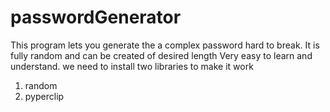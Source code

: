 # passwordGenerator
 This program lets you generate the a complex password hard to break. It is fully random and can be created of desired length Very easy to learn and understand.
 we need to install two libraries to make it work 
 1) random
 2) pyperclip
